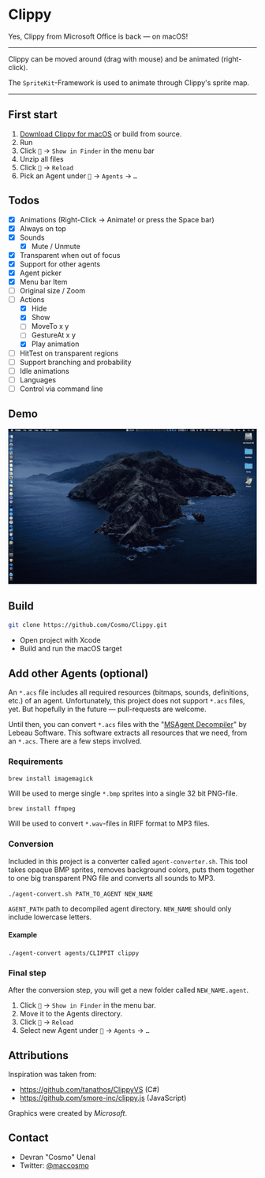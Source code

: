 # Clippy

Yes, Clippy from Microsoft Office is back — on macOS!

---

Clippy can be moved around (drag with mouse) and be animated (right-click).

The `SpriteKit`-Framework is used to animate through Clippy's sprite map.

--- 

## First start

1. [Download Clippy for macOS](https://github.com/Cosmo/Clippy/releases/download/2.0.0/Clippy.zip) or build from source.
2. Run
3. Click `📎` → `Show in Finder` in the menu bar
4. Unzip all files
5. Click `📎` → `Reload`
6. Pick an Agent under `📎` → `Agents` → `…`


## Todos

* [x] Animations (Right-Click → Animate! or press the Space bar)
* [x] Always on top
* [x] Sounds
  * [x] Mute / Unmute
* [x] Transparent when out of focus
* [x] Support for other agents
* [x] Agent picker 
* [x] Menu bar Item
* [ ] Original size / Zoom
* [ ] Actions
  * [x] Hide
  * [x] Show
  * [ ] MoveTo x y
  * [ ] GestureAt x y
  * [x] Play animation
* [ ] HitTest on transparent regions
* [ ] Support branching and probability
* [ ] Idle animations
* [ ] Languages
* [ ] Control via command line

## Demo

![Demo](https://github.com/Cosmo/Clippy/blob/master/Clippy.gif?raw=true)


## Build

```sh
git clone https://github.com/Cosmo/Clippy.git
```

* Open project with Xcode
* Build and run the macOS target


## Add other Agents (optional)

An `*.acs` file includes all required resources (bitmaps, sounds, definitions, etc.) of an agent.
Unfortunately, this project does not support `*.acs` files, yet. But hopefully in the future — pull-requests are welcome.
 
Until then, you can convert `*.acs` files with the "[MSAgent Decompiler](http://www.lebeausoftware.org/software/decompile.aspx)" by  Lebeau Software.
This software extracts all resources that we need, from an `*.acs`.
There are a few steps involved.

### Requirements

```
brew install imagemagick
```
Will be used to merge single `*.bmp` sprites into a single 32 bit PNG-file. 


```
brew install ffmpeg
```
Will be used to convert `*.wav`-files in RIFF format to MP3 files.

### Conversion

Included in this project is a converter called `agent-converter.sh`.
This tool takes opaque BMP sprites, removes background colors, puts them together to one big transparent PNG file and converts all sounds to MP3. 

`./agent-convert.sh PATH_TO_AGENT NEW_NAME`

`AGENT_PATH` path to decompiled agent directory.
`NEW_NAME` should only include lowercase letters.

#### Example

`./agent-convert agents/CLIPPIT clippy`

### Final step

After the conversion step, you will get a new folder called `NEW_NAME.agent`.

1. Click `📎` → `Show in Finder` in the menu bar.
2. Move it to the Agents directory.
3. Click `📎` → `Reload`
4. Select new Agent under `📎` → `Agents` → `…`

## Attributions

Inspiration was taken from:

* https://github.com/tanathos/ClippyVS (C#)
* https://github.com/smore-inc/clippy.js (JavaScript)

Graphics were created by *Microsoft*.

## Contact

* Devran "Cosmo" Uenal
* Twitter: [@maccosmo](http://twitter.com/maccosmo)
